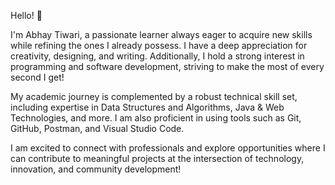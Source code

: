 Hello! 👋

I'm Abhay Tiwari, a passionate learner always eager to acquire new skills while refining the ones I already possess. I have a deep appreciation for creativity, designing, and writing. Additionally, I hold a strong interest in programming and software development, striving to make the most of every second I get!

My academic journey is complemented by a robust technical skill set, including expertise in Data Structures and Algorithms, Java & Web Technologies, and more. I am also proficient in using tools such as Git, GitHub, Postman, and Visual Studio Code.

I am excited to connect with professionals and explore opportunities where I can contribute to meaningful projects at the intersection of technology, innovation, and community development!
